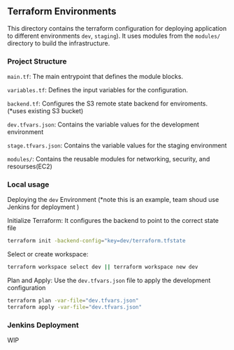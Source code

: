 ## Terraform Environments

This directory contains the terraform configuration for deploying application to different environments `dev`, `staging`).
It uses modules from the `modules/` directory to build the infrastructure.

### Project Structure

`main.tf`: The main entrypoint that defines the module blocks.

`variables.tf`: Defines the input variables for the configuration.

`backend.tf`: Configures the S3 remote state backend for enviroments. (\*uses existing S3 bucket)

`dev.tfvars.json`: Contains the variable values for the development environment

`stage.tfvars.json`: Contains the variable values for the staging environment

`modules/`: Contains the reusable modules for networking, security, and resourses(EC2)

### Local usage

Deploying the `dev` Environment (\*note this is an example, team shoud use Jenkins for deployment )

Initialize Terraform:
It configures the backend to point to the correct state file

```bash
terraform init -backend-config="key=dev/terraform.tfstate
```

Select or create workspace:

```bash
terraform workspace select dev || terraform workspace new dev
```

Plan and Apply:
Use the `dev.tfvars.json` file to apply the development configuration

```bash
terraform plan -var-file="dev.tfvars.json"
terraform apply -var-file="dev.tfvars.json"
```

### Jenkins Deployment

WIP

